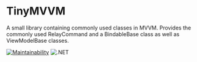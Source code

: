 # TinyMVVM
A small library containing commonly used classes in MVVM. 
Provides the commonly used RelayCommand and a BindableBase class  as well as ViewModelBase classes.

[![Maintainability](https://api.codeclimate.com/v1/badges/5e37dfba8e0c43a8e61a/maintainability)](https://codeclimate.com/github/JensKrumsieck/TinyMVVM/maintainability)
![.NET](https://github.com/JensKrumsieck/TinyMVVM/workflows/.NET/badge.svg)
